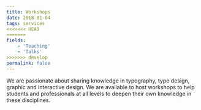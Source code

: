 ```yaml
---
title: Workshops
date: 2018-01-04
tags: services
<<<<<<< HEAD
=======
fields:
    - 'Teaching'
    - 'Talks'
>>>>>>> develop
permalink: false
---
```


We are passionate about sharing knowledge in typography, type design, graphic and interactive design. We are available to host workshops to help students and professionals at all levels to deepen their own knowledge in these disciplines.
